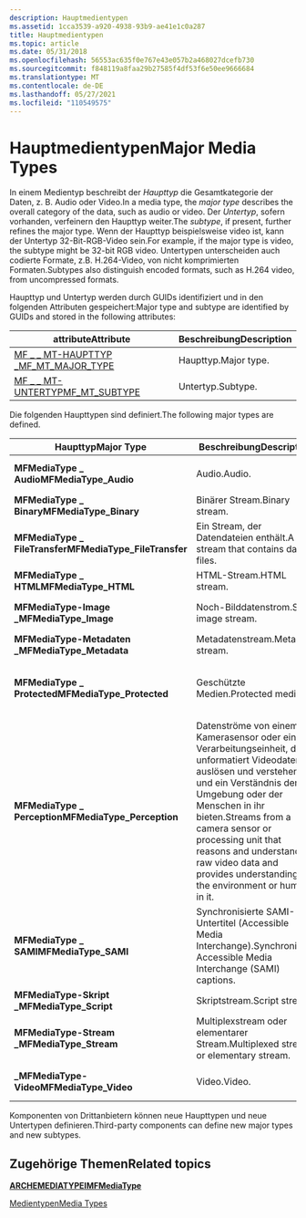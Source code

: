 ```yaml
---
description: Hauptmedientypen
ms.assetid: 1cca3539-a920-4938-93b9-ae41e1c0a287
title: Hauptmedientypen
ms.topic: article
ms.date: 05/31/2018
ms.openlocfilehash: 56553ac635f0e767e43e057b2a468027dcefb730
ms.sourcegitcommit: f848119a8faa29b27585f4df53f6e50ee9666684
ms.translationtype: MT
ms.contentlocale: de-DE
ms.lasthandoff: 05/27/2021
ms.locfileid: "110549575"
---
```

# <a name="major-media-types"></a><span data-ttu-id="7c7e7-103">Hauptmedientypen</span><span class="sxs-lookup"><span data-stu-id="7c7e7-103">Major Media Types</span></span>

<span data-ttu-id="7c7e7-104">In einem Medientyp beschreibt der *Haupttyp* die Gesamtkategorie der Daten, z. B. Audio oder Video.</span><span class="sxs-lookup"><span data-stu-id="7c7e7-104">In a media type, the *major type* describes the overall category of the data, such as audio or video.</span></span> <span data-ttu-id="7c7e7-105">Der *Untertyp*, sofern vorhanden, verfeinern den Haupttyp weiter.</span><span class="sxs-lookup"><span data-stu-id="7c7e7-105">The *subtype*, if present, further refines the major type.</span></span> <span data-ttu-id="7c7e7-106">Wenn der Haupttyp beispielsweise video ist, kann der Untertyp 32-Bit-RGB-Video sein.</span><span class="sxs-lookup"><span data-stu-id="7c7e7-106">For example, if the major type is video, the subtype might be 32-bit RGB video.</span></span> <span data-ttu-id="7c7e7-107">Untertypen unterscheiden auch codierte Formate, z.B. H.264-Video, von nicht komprimierten Formaten.</span><span class="sxs-lookup"><span data-stu-id="7c7e7-107">Subtypes also distinguish encoded formats, such as H.264 video, from uncompressed formats.</span></span>

<span data-ttu-id="7c7e7-108">Haupttyp und Untertyp werden durch GUIDs identifiziert und in den folgenden Attributen gespeichert:</span><span class="sxs-lookup"><span data-stu-id="7c7e7-108">Major type and subtype are identified by GUIDs and stored in the following attributes:</span></span>



| <span data-ttu-id="7c7e7-109">attribute</span><span class="sxs-lookup"><span data-stu-id="7c7e7-109">Attribute</span></span>                                             | <span data-ttu-id="7c7e7-110">Beschreibung</span><span class="sxs-lookup"><span data-stu-id="7c7e7-110">Description</span></span> |
|-------------------------------------------------------|-------------|
| [<span data-ttu-id="7c7e7-111">MF \_ \_ MT-HAUPTTYP \_</span><span class="sxs-lookup"><span data-stu-id="7c7e7-111">MF\_MT\_MAJOR\_TYPE</span></span>](mf-mt-major-type-attribute.md) | <span data-ttu-id="7c7e7-112">Haupttyp.</span><span class="sxs-lookup"><span data-stu-id="7c7e7-112">Major type.</span></span> |
| [<span data-ttu-id="7c7e7-113">MF \_ \_ MT-UNTERTYP</span><span class="sxs-lookup"><span data-stu-id="7c7e7-113">MF\_MT\_SUBTYPE</span></span>](mf-mt-subtype-attribute.md)        | <span data-ttu-id="7c7e7-114">Untertyp.</span><span class="sxs-lookup"><span data-stu-id="7c7e7-114">Subtype.</span></span>    |



 

<span data-ttu-id="7c7e7-115">Die folgenden Haupttypen sind definiert.</span><span class="sxs-lookup"><span data-stu-id="7c7e7-115">The following major types are defined.</span></span>



| <span data-ttu-id="7c7e7-116">Haupttyp</span><span class="sxs-lookup"><span data-stu-id="7c7e7-116">Major Type</span></span>                    | <span data-ttu-id="7c7e7-117">Beschreibung</span><span class="sxs-lookup"><span data-stu-id="7c7e7-117">Description</span></span>                                                                                                                                                | <span data-ttu-id="7c7e7-118">Untertypen</span><span class="sxs-lookup"><span data-stu-id="7c7e7-118">Subtypes</span></span>                                             |
|-------------------------------|------------------------------------------------------------------------------------------------------------------------------------------------------------|------------------------------------------------------|
| <span data-ttu-id="7c7e7-119">**MFMediaType \_ Audio**</span><span class="sxs-lookup"><span data-stu-id="7c7e7-119">**MFMediaType\_Audio**</span></span>        | <span data-ttu-id="7c7e7-120">Audio.</span><span class="sxs-lookup"><span data-stu-id="7c7e7-120">Audio.</span></span>                                                                                                                                                     | <span data-ttu-id="7c7e7-121">[Audiountertyp-GUIDs](audio-subtype-guids.md).</span><span class="sxs-lookup"><span data-stu-id="7c7e7-121">[Audio Subtype GUIDs](audio-subtype-guids.md).</span></span>      |
| <span data-ttu-id="7c7e7-122">**MFMediaType \_ Binary**</span><span class="sxs-lookup"><span data-stu-id="7c7e7-122">**MFMediaType\_Binary**</span></span>       | <span data-ttu-id="7c7e7-123">Binärer Stream.</span><span class="sxs-lookup"><span data-stu-id="7c7e7-123">Binary stream.</span></span>                                                                                                                                             | <span data-ttu-id="7c7e7-124">Keine.</span><span class="sxs-lookup"><span data-stu-id="7c7e7-124">None.</span></span>                                                |
| <span data-ttu-id="7c7e7-125">**MFMediaType \_ FileTransfer**</span><span class="sxs-lookup"><span data-stu-id="7c7e7-125">**MFMediaType\_FileTransfer**</span></span> | <span data-ttu-id="7c7e7-126">Ein Stream, der Datendateien enthält.</span><span class="sxs-lookup"><span data-stu-id="7c7e7-126">A stream that contains data files.</span></span>                                                                                                                         | <span data-ttu-id="7c7e7-127">Keine.</span><span class="sxs-lookup"><span data-stu-id="7c7e7-127">None.</span></span>                                                |
| <span data-ttu-id="7c7e7-128">**MFMediaType \_ HTML**</span><span class="sxs-lookup"><span data-stu-id="7c7e7-128">**MFMediaType\_HTML**</span></span>         | <span data-ttu-id="7c7e7-129">HTML-Stream.</span><span class="sxs-lookup"><span data-stu-id="7c7e7-129">HTML stream.</span></span>                                                                                                                                               | <span data-ttu-id="7c7e7-130">Keine.</span><span class="sxs-lookup"><span data-stu-id="7c7e7-130">None.</span></span>                                                |
| <span data-ttu-id="7c7e7-131">**MFMediaType-Image \_**</span><span class="sxs-lookup"><span data-stu-id="7c7e7-131">**MFMediaType\_Image**</span></span>        | <span data-ttu-id="7c7e7-132">Noch-Bilddatenstrom.</span><span class="sxs-lookup"><span data-stu-id="7c7e7-132">Still image stream.</span></span>                                                                                                                                        | <span data-ttu-id="7c7e7-133">[WIC-GUIDs und CLSIDs](../wic/-wic-guids-clsids.md).</span><span class="sxs-lookup"><span data-stu-id="7c7e7-133">[WIC GUIDs and CLSIDs](../wic/-wic-guids-clsids.md).</span></span>       |
| <span data-ttu-id="7c7e7-134">**MFMediaType-Metadaten \_**</span><span class="sxs-lookup"><span data-stu-id="7c7e7-134">**MFMediaType\_Metadata**</span></span>        | <span data-ttu-id="7c7e7-135">Metadatenstream.</span><span class="sxs-lookup"><span data-stu-id="7c7e7-135">Metadata stream.</span></span>                                                                                                                                        | <span data-ttu-id="7c7e7-136">Keine.</span><span class="sxs-lookup"><span data-stu-id="7c7e7-136">None.</span></span>       |
| <span data-ttu-id="7c7e7-137">**MFMediaType \_ Protected**</span><span class="sxs-lookup"><span data-stu-id="7c7e7-137">**MFMediaType\_Protected**</span></span>    | <span data-ttu-id="7c7e7-138">Geschützte Medien.</span><span class="sxs-lookup"><span data-stu-id="7c7e7-138">Protected media.</span></span>                                                                                                                                           | <span data-ttu-id="7c7e7-139">Der Untertyp gibt das Inhaltsschutzschema an.</span><span class="sxs-lookup"><span data-stu-id="7c7e7-139">The subtype specifies the content protection scheme.</span></span> |
| <span data-ttu-id="7c7e7-140">**MFMediaType \_ Perception**</span><span class="sxs-lookup"><span data-stu-id="7c7e7-140">**MFMediaType\_Perception**</span></span>   | <span data-ttu-id="7c7e7-141">Datenströme von einem Kamerasensor oder einer Verarbeitungseinheit, die unformatiert Videodaten auslösen und verstehen und ein Verständnis der Umgebung oder der Menschen in ihr bieten.</span><span class="sxs-lookup"><span data-stu-id="7c7e7-141">Streams from a camera sensor or processing unit that reasons and understands raw video data and provides understanding of the environment or humans in it.</span></span> | <span data-ttu-id="7c7e7-142">Keine.</span><span class="sxs-lookup"><span data-stu-id="7c7e7-142">None.</span></span>                                                |
| <span data-ttu-id="7c7e7-143">**MFMediaType \_ SAMI**</span><span class="sxs-lookup"><span data-stu-id="7c7e7-143">**MFMediaType\_SAMI**</span></span>         | <span data-ttu-id="7c7e7-144">Synchronisierte SAMI-Untertitel (Accessible Media Interchange).</span><span class="sxs-lookup"><span data-stu-id="7c7e7-144">Synchronized Accessible Media Interchange (SAMI) captions.</span></span>                                                                                                 | <span data-ttu-id="7c7e7-145">Keine.</span><span class="sxs-lookup"><span data-stu-id="7c7e7-145">None.</span></span>                                                |
| <span data-ttu-id="7c7e7-146">**MFMediaType-Skript \_**</span><span class="sxs-lookup"><span data-stu-id="7c7e7-146">**MFMediaType\_Script**</span></span>       | <span data-ttu-id="7c7e7-147">Skriptstream.</span><span class="sxs-lookup"><span data-stu-id="7c7e7-147">Script stream.</span></span>                                                                                                                                             | <span data-ttu-id="7c7e7-148">Keine.</span><span class="sxs-lookup"><span data-stu-id="7c7e7-148">None.</span></span>                                                |
| <span data-ttu-id="7c7e7-149">**MFMediaType-Stream \_**</span><span class="sxs-lookup"><span data-stu-id="7c7e7-149">**MFMediaType\_Stream**</span></span>       | <span data-ttu-id="7c7e7-150">Multiplexstream oder elementarer Stream.</span><span class="sxs-lookup"><span data-stu-id="7c7e7-150">Multiplexed stream or elementary stream.</span></span>                                                                                                                   | [<span data-ttu-id="7c7e7-151">GuiDs des Streamuntertyps</span><span class="sxs-lookup"><span data-stu-id="7c7e7-151">Stream Subtype GUIDs</span></span>](stream-subtype-guids.md)     |
| <span data-ttu-id="7c7e7-152">**\_MFMediaType-Video**</span><span class="sxs-lookup"><span data-stu-id="7c7e7-152">**MFMediaType\_Video**</span></span>        | <span data-ttu-id="7c7e7-153">Video.</span><span class="sxs-lookup"><span data-stu-id="7c7e7-153">Video.</span></span>                                                                                                                                                     | <span data-ttu-id="7c7e7-154">[Video-Untertyp-GUIDs](video-subtype-guids.md).</span><span class="sxs-lookup"><span data-stu-id="7c7e7-154">[Video Subtype GUIDs](video-subtype-guids.md).</span></span>      |



 

<span data-ttu-id="7c7e7-155">Komponenten von Drittanbietern können neue Haupttypen und neue Untertypen definieren.</span><span class="sxs-lookup"><span data-stu-id="7c7e7-155">Third-party components can define new major types and new subtypes.</span></span>

## <a name="related-topics"></a><span data-ttu-id="7c7e7-156">Zugehörige Themen</span><span class="sxs-lookup"><span data-stu-id="7c7e7-156">Related topics</span></span>

<dl> <dt>

[<span data-ttu-id="7c7e7-157">**ARCHEMEDIATYPE**</span><span class="sxs-lookup"><span data-stu-id="7c7e7-157">**IMFMediaType**</span></span>](/windows/desktop/api/mfobjects/nn-mfobjects-imfmediatype)
</dt> <dt>

[<span data-ttu-id="7c7e7-158">Medientypen</span><span class="sxs-lookup"><span data-stu-id="7c7e7-158">Media Types</span></span>](media-types.md)
</dt> </dl>

 

 
